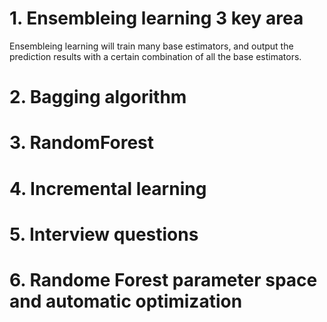 # 1. Ensembleing learning 3 key area
Ensembleing learning will train many base estimators, and output the prediction results with a certain combination of all the base estimators.
# 2. Bagging algorithm

# 3. RandomForest

# 4. Incremental learning

# 5. Interview questions

# 6. Randome Forest parameter space and automatic optimization






























